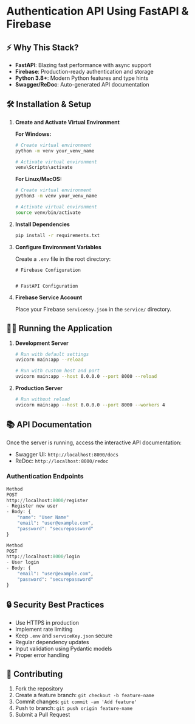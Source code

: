 # Authentication API Using FastAPI & Firebase 



## ⚡️ Why This Stack?
- **FastAPI**: Blazing fast performance with async support
- **Firebase**: Production-ready authentication and storage
- **Python 3.8+**: Modern Python features and type hints
- **Swagger/ReDoc**: Auto-generated API documentation




## 🛠️ Installation & Setup

1. **Create and Activate Virtual Environment**

   **For Windows:**
   ```bash
   # Create virtual environment
   python -m venv your_venv_name

   # Activate virtual environment
   venv\Scripts\activate
   ```

   **For Linux/MacOS:**
   ```bash
   # Create virtual environment
   python3 -m venv your_venv_name

   # Activate virtual environment
   source venv/bin/activate
   ```

2. **Install Dependencies**
   ```bash
   pip install -r requirements.txt
   ```

3. **Configure Environment Variables**
   
   Create a `.env` file in the root directory:
   ```env
   # Firebase Configuration
   

   # FastAPI Configuration
   ```

4. **Firebase Service Account**
   
   Place your Firebase `serviceKey.json` in the `service/` directory.

## 🏃‍♂️ Running the Application

1. **Development Server**
   ```bash
   # Run with default settings
   uvicorn main:app --reload

   # Run with custom host and port
   uvicorn main:app --host 0.0.0.0 --port 8000 --reload
   ```

2. **Production Server**
   ```bash
   # Run without reload
   uvicorn main:app --host 0.0.0.0 --port 8000 --workers 4
   ```

## 📚 API Documentation

Once the server is running, access the interactive API documentation:
- Swagger UI: `http://localhost:8000/docs`
- ReDoc: `http://localhost:8000/redoc`

### Authentication Endpoints
```python
Method
POST
http://localhost:8000/register
- Register new user
- Body: {
    "name": "User Name"
    "email": "user@example.com",
    "password": "securepassword"    
}

Method
POST
http://localhost:8000/login
- User login
- Body: {
    "email": "user@example.com",
    "password": "securepassword"
}

```


## 🔒 Security Best Practices
- Use HTTPS in production
- Implement rate limiting
- Keep `.env` and `serviceKey.json` secure
- Regular dependency updates
- Input validation using Pydantic models
- Proper error handling


## 🤝 Contributing
1. Fork the repository
2. Create a feature branch: `git checkout -b feature-name`
3. Commit changes: `git commit -am 'Add feature'`
4. Push to branch: `git push origin feature-name`
5. Submit a Pull Request

